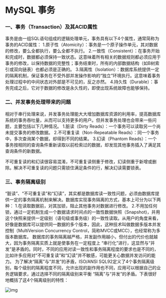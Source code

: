# MySQL 事务

### 一、事务（Transaction）及其ACID属性

事务是由一组SQL语句组成的逻辑处理单元，事务具有以下4个属性，通常简称为事务的ACID属性：
1.原子性（Atomicity）：事务是一个原子操作单元，其对数据的修改，要么全都执行，要么全都不执行。
2.一致性（Consistent）：在事务开始和完成时，数据都必须保持一致状态。这意味着所有相关的数据规则都必须应用于事务的修改，以保持数据的完整性；事务结束时，所有的内部数据结构（如B树索引或双向链表）也都必须是正确的。
3.隔离性（Isolation）：数据库系统提供一定的隔离机制，保证事务在不受外部并发操作影响的“独立”环境执行。这意味着事务处理过程中的中间状态对外部是不可见的，反之亦然。
4.持久性（Durable）：事务完成之后，它对于数据的修改是永久性的，即使出现系统故障也能够保持。

### 二、并发事务处理带来的问题

相对于串行处理来说，并发事务处理能大大增加数据库资源的利用率，提高数据库系统的事务吞吐量，从而可以支持更多的用户。但并发事务处理也会带来一些问题，主要包括以下几种情况。
1.脏读（Dirty Reads）：一个事务可以读取另一个尚未提交事务的修改数据。
2.不可重复读（Non-Repeatable Reads）：同一个事务中，多次查询某个数据，却得到不同的结果。
3.幻读（Phantom Reads）：一个事务按相同的查询条件重新读取以前检索过的数据，却发现其他事务插入了满足其查询条件的新数据。

不可重复读的和幻读很容易混淆，不可重复读侧重于修改，幻读侧重于新增或删除。解决不可重复读的问题只需锁住满足条件的行，解决幻读需要锁表。

### 三、事务隔离级别

“脏读”、“不可重复读”和“幻读”，其实都是数据库读一致性问题，必须由数据库提供一定的事务隔离机制来解决。数据库实现事务隔离的方式，基本上可分为以下两种：
1.在读取数据前，对其加锁，阻止其他事务对数据进行修改。
2.不用加任何锁，通过一定机制生成一个数据请求时间点的一致性数据快照（Snapshot)，并用这个快照来提供一定级别（语句级或事务级）的一致性读取。从用户的角度来看，好像是数据库可以提供同一数据的多个版本，因此，这种技术叫做数据多版本并发控制（MultiVersion Concurrency Control，简称MVCC或MCC），也经常称为多版本数据库。
数据库的事务隔离越严格，并发副作用越小，但付出的代价也就越大，因为事务隔离实质上就是使事务在一定程度上 “串行化”进行，这显然与“并发”是矛盾的。同时，不同的应用对读一致性和事务隔离程度的要求也是不同的，比如许多应用对“不可重复读”和“幻读”并不敏感，可能更关心数据并发访问的能力。
为了解决“隔离”与“并发”的矛盾，ISO/ANSI SQL92定义了4个事务隔离级别，每个级别的隔离程度不同，允许出现的副作用也不同，应用可以根据自己的业务逻辑要求，通过选择不同的隔离级别来平衡 “隔离”与“并发”的矛盾。下表很好地概括了这4个隔离级别的特性：

![img](https://images2015.cnblogs.com/blog/1033231/201701/1033231-20170118171347765-1064108725.png)